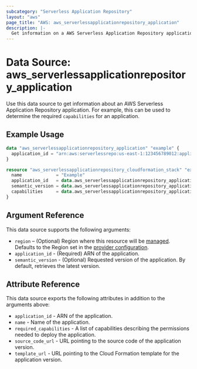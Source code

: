 ```yaml
---
subcategory: "Serverless Application Repository"
layout: "aws"
page_title: "AWS: aws_serverlessapplicationrepository_application"
description: |-
  Get information on a AWS Serverless Application Repository application
---
```


# Data Source: aws_serverlessapplicationrepository_application

Use this data source to get information about an AWS Serverless Application Repository application. For example, this can be used to determine the required `capabilities` for an application.

## Example Usage

```terraform
data "aws_serverlessapplicationrepository_application" "example" {
  application_id = "arn:aws:serverlessrepo:us-east-1:123456789012:applications/ExampleApplication"
}

resource "aws_serverlessapplicationrepository_cloudformation_stack" "example" {
  name             = "Example"
  application_id   = data.aws_serverlessapplicationrepository_application.example.application_id
  semantic_version = data.aws_serverlessapplicationrepository_application.example.semantic_version
  capabilities     = data.aws_serverlessapplicationrepository_application.example.required_capabilities
}
```

## Argument Reference

This data source supports the following arguments:

* `region` – (Optional) Region where this resource will be [managed](https://docs.aws.amazon.com/general/latest/gr/rande.html#regional-endpoints). Defaults to the Region set in the [provider configuration](https://registry.terraform.io/providers/hashicorp/aws/latest/docs#aws-configuration-reference).
* `application_id` - (Required) ARN of the application.
* `semantic_version` - (Optional) Requested version of the application. By default, retrieves the latest version.

## Attribute Reference

This data source exports the following attributes in addition to the arguments above:

* `application_id` - ARN of the application.
* `name` - Name of the application.
* `required_capabilities` - A list of capabilities describing the permissions needed to deploy the application.
* `source_code_url` - URL pointing to the source code of the application version.
* `template_url` - URL pointing to the Cloud Formation template for the application version.
